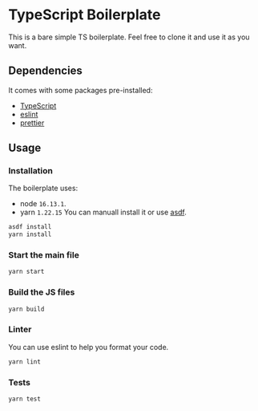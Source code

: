# TypeScript Boilerplate

This is a bare simple TS boilerplate. Feel free to clone it and use it as you want.

## Dependencies

It comes with some packages pre-installed:
- [TypeScript](https://www.typescriptlang.org/docs/home.html)
- [eslint](https://eslint.org/)
- [prettier](https://prettier.io/)

## Usage

### Installation

The boilerplate uses:
- node `16.13.1`.
- yarn `1.22.15`
You can manuall install it or use [asdf](https://github.com/asdf-vm/asdf).

```bash
asdf install
yarn install
```

### Start the main file

```bash
yarn start
```

### Build the JS files

```bash
yarn build
```

### Linter

You can use eslint to help you format your code.

```bash
yarn lint
```

### Tests

```bash
yarn test
```
